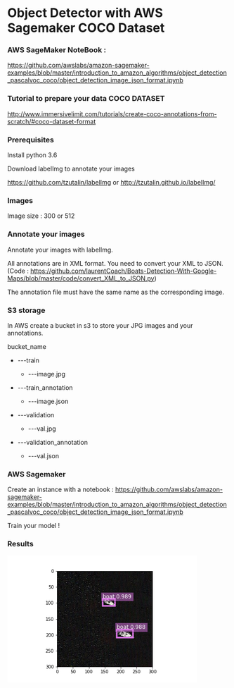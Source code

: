 # Object Detector with AWS Sagemaker COCO Dataset

### AWS SageMaker NoteBook :
https://github.com/awslabs/amazon-sagemaker-examples/blob/master/introduction_to_amazon_algorithms/object_detection_pascalvoc_coco/object_detection_image_json_format.ipynb

### Tutorial to prepare your data COCO DATASET
http://www.immersivelimit.com/tutorials/create-coco-annotations-from-scratch/#coco-dataset-format

### Prerequisites

Install python 3.6 

Download labelImg to annotate your images 

https://github.com/tzutalin/labelImg or http://tzutalin.github.io/labelImg/

### Images
Image size : 300 or 512

### Annotate your images
Annotate your images with labelImg.

All annotations are in XML format. You need to convert your XML to JSON. (Code : https://github.com/laurentCoach/Boats-Detection-With-Google-Maps/blob/master/code/convert_XML_to_JSON.py)

The annotation file must have the same name as the corresponding image.

### S3 storage
In AWS create a bucket in s3 to store your JPG images and your annotations.

bucket_name

- ---train

   - ---image.jpg 
   
- ---train_annotation

   - ---image.json 
   
- ---validation

   - ---val.jpg 
   
- ---validation_annotation

   - ---val.json

### AWS Sagemaker
Create an instance with a notebook : https://github.com/awslabs/amazon-sagemaker-examples/blob/master/introduction_to_amazon_algorithms/object_detection_pascalvoc_coco/object_detection_image_json_format.ipynb

Train your model !

### Results
![Image of Yaktocat](https://github.com/laurentCoach/Boats-Detection-With-Google-Maps/blob/master/img/plot2.png)
